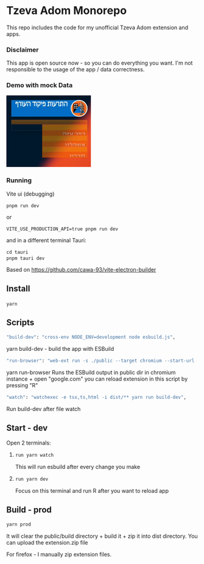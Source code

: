 # Tzeva Adom Monorepo

This repo includes the code for my unofficial Tzeva Adom extension and apps.

### Disclaimer

This app is open source now - so you can do everything you want.
I'm not responsible to the usage of the app / data correctness.

### Demo with mock Data

![Demo with mock data](./demo-mock-data.gif)

### Running

Vite ui (debugging)

```
pnpm run dev
```

or

```
VITE_USE_PRODUCTION_API=true pnpm run dev
```

and in a different terminal
Tauri:

```
cd tauri
pnpm tauri dev
```

Based on https://github.com/cawa-93/vite-electron-builder

## Install

`yarn`

## Scripts

```bash
"build-dev": "cross-env NODE_ENV=development node esbuild.js",
```

yarn build-dev - build the app with ESBuild

```bash
"run-browser": "web-ext run -s ./public --target chromium --start-url 'https://www.google.com'",
```

yarn run-browser
Runs the ESBuild output in public dir in chromium instance + open "google.com" you can reload extension in this script by pressing "R"

```bash
"watch": "watchexec -e tsx,ts,html -i dist/** yarn run build-dev",
```

Run build-dev after file watch

## Start - dev

Open 2 terminals:

1.  ```bash
    run yarn watch
    ```
    This will run esbuild after every change you make
2.  ```bash
    run yarn dev
    ```
    Focus on this terminal and run R after you want to reload app

## Build - prod

```bash
yarn prod
```

It will clear the public/build directory + build it + zip it into dist directory. You can upload the extension.zip file

For firefox - I manually zip extension files.
